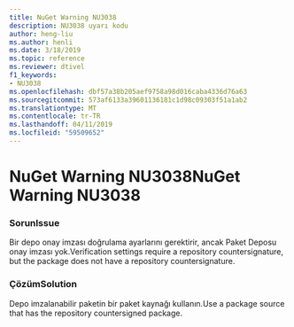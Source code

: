 ```yaml
---
title: NuGet Warning NU3038
description: NU3038 uyarı kodu
author: heng-liu
ms.author: henli
ms.date: 3/18/2019
ms.topic: reference
ms.reviewer: dtivel
f1_keywords:
- NU3038
ms.openlocfilehash: dbf57a38b205aef9758a98d016caba4336d76a63
ms.sourcegitcommit: 573af6133a39601136181c1d98c09303f51a1ab2
ms.translationtype: MT
ms.contentlocale: tr-TR
ms.lasthandoff: 04/11/2019
ms.locfileid: "59509652"
---
```

# <a name="nuget-warning-nu3038"></a><span data-ttu-id="60663-103">NuGet Warning NU3038</span><span class="sxs-lookup"><span data-stu-id="60663-103">NuGet Warning NU3038</span></span>

### <a name="issue"></a><span data-ttu-id="60663-104">Sorun</span><span class="sxs-lookup"><span data-stu-id="60663-104">Issue</span></span>

<span data-ttu-id="60663-105">Bir depo onay imzası doğrulama ayarlarını gerektirir, ancak Paket Deposu onay imzası yok.</span><span class="sxs-lookup"><span data-stu-id="60663-105">Verification settings require a repository countersignature, but the package does not have a repository countersignature.</span></span>


### <a name="solution"></a><span data-ttu-id="60663-106">Çözüm</span><span class="sxs-lookup"><span data-stu-id="60663-106">Solution</span></span>

<span data-ttu-id="60663-107">Depo imzalanabilir paketin bir paket kaynağı kullanın.</span><span class="sxs-lookup"><span data-stu-id="60663-107">Use a package source that has the repository countersigned package.</span></span>  